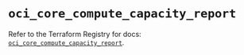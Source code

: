 # `oci_core_compute_capacity_report`

Refer to the Terraform Registry for docs: [`oci_core_compute_capacity_report`](https://registry.terraform.io/providers/oracle/oci/7.19.0/docs/resources/core_compute_capacity_report).
